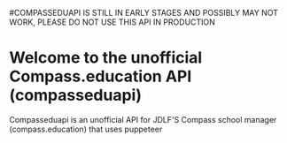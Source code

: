 #COMPASSEDUAPI IS STILL IN EARLY STAGES AND POSSIBLY MAY NOT WORK, PLEASE DO NOT USE THIS API IN PRODUCTION

# Welcome to the unofficial Compass.education API (compasseduapi)
Compasseduapi is an unofficial API for JDLF'S Compass school manager (compass.education) that uses  puppeteer 

